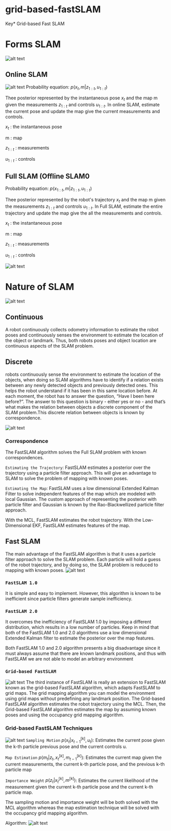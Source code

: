 # grid-based-fastSLAM
Key* Grid-based Fast SLAM

[image0]: img/a1.jpg "img0"
[image1]: img/a1.png "img1"
[image2]: img/a2.png "img2"
[image3]: img/a3.png "img3"
[image4]: img/a4.png "img4"
[image5]: img/a5.png "img5"
[image6]: img/a6.jpeg "img6"
[image7]: img/a7.png "img7"
[image8]: img/a8.png "img8"

# Forms SLAM
![alt text][image0]


## Online SLAM
![alt text][image1]
Probability equation: $p(x_{t} , m | z_{1:t} , u_{1:t})$

Thee posterior represented by the instantaneous pose $x_{t}$ and the map m given the measurements $z_{1:t}$ and controls $u_{1:t}$. In online SLAM, estimate the current pose and update the map give the current measurements and controls.

$x_{t}$ : the instantaneous pose

m : map

$z_{1:t}$ : measurements

$u_{1:t}$ : controls


## Full SLAM (Offline SLAM0
Probability equation: $p(x_{1:t} , m | z_{1:t} , u_{1:t})$

Thee posterior represented by the robot's trajectory $x_{t}$ and the map m given the measurements $z_{1:t}$ and controls $u_{1:t}$. In Full SLAM, estimate the entire trajectory and update the map give the all the measurements and controls.

$x_{t}$ : the instantaneous pose

m : map

$z_{1:t}$ : measurements

$u_{1:t}$ : controls

![alt text][image2]

# Nature of SLAM
![alt text][image3]

## Continuous
A robot continuously collects odometry information to estimate the robot poses and continuously senses the environment to estimate the location of the object or landmark. Thus, both robots poses and object location are continuous aspects of the SLAM problem.

## Discrete
robots continuously sense the environment to estimate the location of the objects, when doing so SLAM algorithms have to identify if a relation exists between any newly detected objects and previously detected ones. This helps the robot understand if it has been in this same location before. At each moment, the robot has to answer the question, “Have I been here before?”. The answer to this question is binary - either yes or no - and that’s what makes the relation between objects a discrete component of the SLAM problem.This discrete relation between objects is known by correspondence.

![alt text][image4]

### Correspondence

The FastSLAM algorithm solves the Full SLAM problem with known correspondences.

`Estimating the Trajectory`: FastSLAM estimates a posterior over the trajectory using a particle filter approach. This will give an advantage to SLAM to solve the problem of mapping with known poses.

`Estimating the Map`: FastSLAM uses a low dimensional Extended Kalman Filter to solve independent features of the map which are modeled with local Gaussian. The custom approach of representing the posterior with particle filter and Gaussian is known by the Rao-Blackwellized particle filter approach.

With the MCL, FastSLAM estimates the robot trajectory. With the Low-Dimensional EKF, FastSLAM estimates features of the map.


## Fast SLAM
The main advantage of the FastSLAM algorithm is that it uses a particle filter approach to solve the SLAM problem. Each particle will hold a guess of the robot trajectory, and by doing so, the SLAM problem is reduced to mapping with known poses.
![alt text][image5]

### `FastSLAM 1.0`
It is simple and easy to implement. However, this algorithm is known to be inefficient since particle filters generate sample inefficiency.

### `FastSLAM 2.0`
It overcomes the inefficiency of FastSLAM 1.0 by imposing a different distribution, which results in a low number of particles. Keep in mind that both of the FastSLAM 1.0 and 2.0 algorithms use a low dimensional Extended Kalman filter to estimate the posterior over the map features.

Both FastSLAM 1.0 and 2.0 algorithm presents a big disadvantage since it must always assume that there are known landmark positions, and thus with FastSLAM we are not able to model an arbitrary environment

### `Grid-based FastSLAM`
![alt text][image6]
The third instance of FastSLAM is really an extension to FastSLAM known as the grid-based FastSLAM algorithm, which adapts FastSLAM to grid maps. The grid mapping algorithm you can model the environment using grid maps without predefining any landmark position. The Grid-based FastSLAM algorithm estimates the robot trajectory using the MCL. Then, the Grid-based FastSLAM algorithm estimates the map by assuming known poses and using the occupancy grid mapping algorithm.

### Grid-based FastSLAM Techniques
![alt text][image7]
`Sampling Motion` $p(x_{t} | x_{t-1}^{[k]} , u_{t})$: Estimates the current pose given the k-th particle previous pose and the current controls u.

`Map Estimation` $p(m_{t} | z_{t}, x_{t}^{[k]} , m_{t-1}^{[k]})$: Estimates the current map given the current measurements, the current k-th particle pose, and the previous k-th particle map

`Importance Weight` $p(z_{t} | x_{t}^{[k]} , m^{[k]})$: Estimates the current likelihood of the measurement given the current k-th particle pose and the current k-th particle map.

The sampling motion and importance weight will be both solved with the MCL algorithm whereas the map estimation technique will be solved with the occupancy grid mapping algorithm.

Algorithm:
![alt text][image8]
